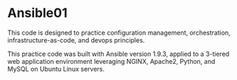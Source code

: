 # Ansible01

This code is designed to practice configuration management, orchestration, infrastructure-as-code, and devops principles.

This practice code was built with Ansible version 1.9.3, applied to a 3-tiered web application environment leveraging NGINX, Apache2, Python, and MySQL on Ubuntu Linux servers.

